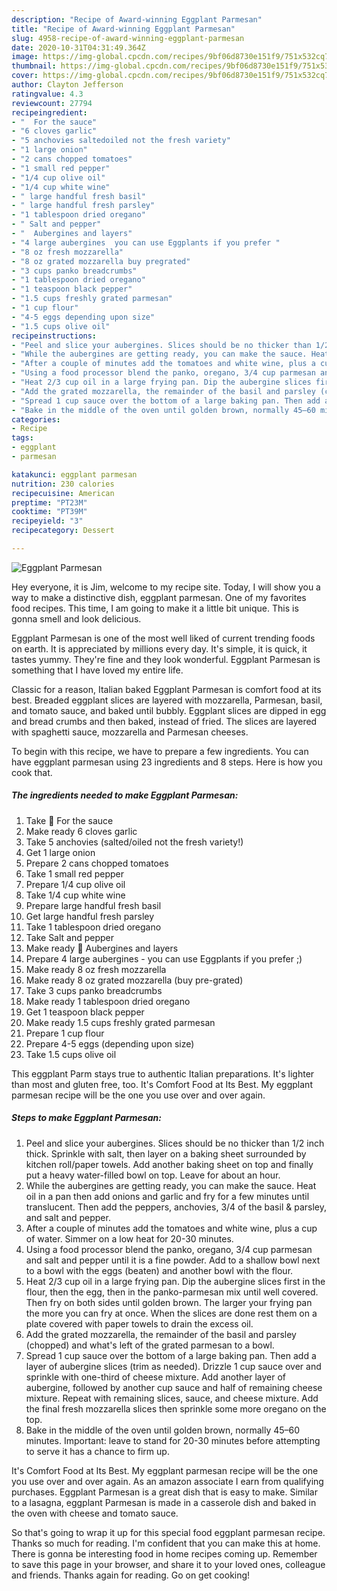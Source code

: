 ```yaml
---
description: "Recipe of Award-winning Eggplant Parmesan"
title: "Recipe of Award-winning Eggplant Parmesan"
slug: 4958-recipe-of-award-winning-eggplant-parmesan
date: 2020-10-31T04:31:49.364Z
image: https://img-global.cpcdn.com/recipes/9bf06d8730e151f9/751x532cq70/eggplant-parmesan-recipe-main-photo.jpg
thumbnail: https://img-global.cpcdn.com/recipes/9bf06d8730e151f9/751x532cq70/eggplant-parmesan-recipe-main-photo.jpg
cover: https://img-global.cpcdn.com/recipes/9bf06d8730e151f9/751x532cq70/eggplant-parmesan-recipe-main-photo.jpg
author: Clayton Jefferson
ratingvalue: 4.3
reviewcount: 27794
recipeingredient:
- "  For the sauce"
- "6 cloves garlic"
- "5 anchovies saltedoiled not the fresh variety"
- "1 large onion"
- "2 cans chopped tomatoes"
- "1 small red pepper"
- "1/4 cup olive oil"
- "1/4 cup white wine"
- " large handful fresh basil"
- " large handful fresh parsley"
- "1 tablespoon dried oregano"
- " Salt and pepper"
- "  Aubergines and layers"
- "4 large aubergines  you can use Eggplants if you prefer "
- "8 oz fresh mozzarella"
- "8 oz grated mozzarella buy pregrated"
- "3 cups panko breadcrumbs"
- "1 tablespoon dried oregano"
- "1 teaspoon black pepper"
- "1.5 cups freshly grated parmesan"
- "1 cup flour"
- "4-5 eggs depending upon size"
- "1.5 cups olive oil"
recipeinstructions:
- "Peel and slice your aubergines. Slices should be no thicker than 1/2 inch thick. Sprinkle with salt, then layer on a baking sheet surrounded by kitchen roll/paper towels. Add another baking sheet on top and finally put a heavy water-filled bowl on top. Leave for about an hour."
- "While the aubergines are getting ready, you can make the sauce. Heat oil in a pan then add onions and garlic and fry for a few minutes until translucent. Then add the peppers, anchovies, 3/4 of the basil &amp; parsley, and salt and pepper."
- "After a couple of minutes add the tomatoes and white wine, plus a cup of water. Simmer on a low heat for 20-30 minutes."
- "Using a food processor blend the panko, oregano, 3/4 cup parmesan and salt and pepper until it is a fine powder. Add to a shallow bowl next to a bowl with the eggs (beaten) and another bowl with the flour."
- "Heat 2/3 cup oil in a large frying pan. Dip the aubergine slices first in the flour, then the egg, then in the panko-parmesan mix until well covered. Then fry on both sides until golden brown. The larger your frying pan the more you can fry at once. When the slices are done rest them on a plate covered with paper towels to drain the excess oil."
- "Add the grated mozzarella, the remainder of the basil and parsley (chopped) and what&#39;s left of the grated parmesan to a bowl."
- "Spread 1 cup sauce over the bottom of a large baking pan. Then add a layer of aubergine slices (trim as needed). Drizzle 1 cup sauce over and sprinkle with one-third of cheese mixture. Add another layer of aubergine, followed by another cup sauce and half of remaining cheese mixture. Repeat with remaining slices, sauce, and cheese mixture. Add the final fresh mozzarella slices then sprinkle some more oregano on the top."
- "Bake in the middle of the oven until golden brown, normally 45–60 minutes. Important: leave to stand for 20-30 minutes before attempting to serve it has a chance to firm up."
categories:
- Recipe
tags:
- eggplant
- parmesan

katakunci: eggplant parmesan 
nutrition: 230 calories
recipecuisine: American
preptime: "PT23M"
cooktime: "PT39M"
recipeyield: "3"
recipecategory: Dessert

---
```



![Eggplant Parmesan](https://img-global.cpcdn.com/recipes/9bf06d8730e151f9/751x532cq70/eggplant-parmesan-recipe-main-photo.jpg)

Hey everyone, it is Jim, welcome to my recipe site. Today, I will show you a way to make a distinctive dish, eggplant parmesan. One of my favorites food recipes. This time, I am going to make it a little bit unique. This is gonna smell and look delicious.

Eggplant Parmesan is one of the most well liked of current trending foods on earth. It is appreciated by millions every day. It's simple, it is quick, it tastes yummy. They're fine and they look wonderful. Eggplant Parmesan is something that I have loved my entire life.

Classic for a reason, Italian baked Eggplant Parmesan is comfort food at its best. Breaded eggplant slices are layered with mozzarella, Parmesan, basil, and tomato sauce, and baked until bubbly. Eggplant slices are dipped in egg and bread crumbs and then baked, instead of fried. The slices are layered with spaghetti sauce, mozzarella and Parmesan cheeses.


To begin with this recipe, we have to prepare a few ingredients. You can have eggplant parmesan using 23 ingredients and 8 steps. Here is how you cook that.

<!--inarticleads1-->

##### The ingredients needed to make Eggplant Parmesan:

1. Take  🍝 For the sauce
1. Make ready 6 cloves garlic
1. Take 5 anchovies (salted/oiled not the fresh variety!)
1. Get 1 large onion
1. Prepare 2 cans chopped tomatoes
1. Take 1 small red pepper
1. Prepare 1/4 cup olive oil
1. Take 1/4 cup white wine
1. Prepare  large handful fresh basil
1. Get  large handful fresh parsley
1. Take 1 tablespoon dried oregano
1. Take  Salt and pepper
1. Make ready  🍆 Aubergines and layers
1. Prepare 4 large aubergines - you can use Eggplants if you prefer ;)
1. Make ready 8 oz fresh mozzarella
1. Make ready 8 oz grated mozzarella (buy pre-grated)
1. Take 3 cups panko breadcrumbs
1. Make ready 1 tablespoon dried oregano
1. Get 1 teaspoon black pepper
1. Make ready 1.5 cups freshly grated parmesan
1. Prepare 1 cup flour
1. Prepare 4-5 eggs (depending upon size)
1. Take 1.5 cups olive oil


This eggplant Parm stays true to authentic Italian preparations. It&#39;s lighter than most and gluten free, too. It&#39;s Comfort Food at Its Best. My eggplant parmesan recipe will be the one you use over and over again. 

<!--inarticleads2-->

##### Steps to make Eggplant Parmesan:

1. Peel and slice your aubergines. Slices should be no thicker than 1/2 inch thick. Sprinkle with salt, then layer on a baking sheet surrounded by kitchen roll/paper towels. Add another baking sheet on top and finally put a heavy water-filled bowl on top. Leave for about an hour.
1. While the aubergines are getting ready, you can make the sauce. Heat oil in a pan then add onions and garlic and fry for a few minutes until translucent. Then add the peppers, anchovies, 3/4 of the basil &amp; parsley, and salt and pepper.
1. After a couple of minutes add the tomatoes and white wine, plus a cup of water. Simmer on a low heat for 20-30 minutes.
1. Using a food processor blend the panko, oregano, 3/4 cup parmesan and salt and pepper until it is a fine powder. Add to a shallow bowl next to a bowl with the eggs (beaten) and another bowl with the flour.
1. Heat 2/3 cup oil in a large frying pan. Dip the aubergine slices first in the flour, then the egg, then in the panko-parmesan mix until well covered. Then fry on both sides until golden brown. The larger your frying pan the more you can fry at once. When the slices are done rest them on a plate covered with paper towels to drain the excess oil.
1. Add the grated mozzarella, the remainder of the basil and parsley (chopped) and what&#39;s left of the grated parmesan to a bowl.
1. Spread 1 cup sauce over the bottom of a large baking pan. Then add a layer of aubergine slices (trim as needed). Drizzle 1 cup sauce over and sprinkle with one-third of cheese mixture. Add another layer of aubergine, followed by another cup sauce and half of remaining cheese mixture. Repeat with remaining slices, sauce, and cheese mixture. Add the final fresh mozzarella slices then sprinkle some more oregano on the top.
1. Bake in the middle of the oven until golden brown, normally 45–60 minutes. Important: leave to stand for 20-30 minutes before attempting to serve it has a chance to firm up.


It&#39;s Comfort Food at Its Best. My eggplant parmesan recipe will be the one you use over and over again. As an amazon associate I earn from qualifying purchases. Eggplant Parmesan is a great dish that is easy to make. Similar to a lasagna, eggplant Parmesan is made in a casserole dish and baked in the oven with cheese and tomato sauce. 

So that's going to wrap it up for this special food eggplant parmesan recipe. Thanks so much for reading. I'm confident that you can make this at home. There is gonna be interesting food in home recipes coming up. Remember to save this page in your browser, and share it to your loved ones, colleague and friends. Thanks again for reading. Go on get cooking!
